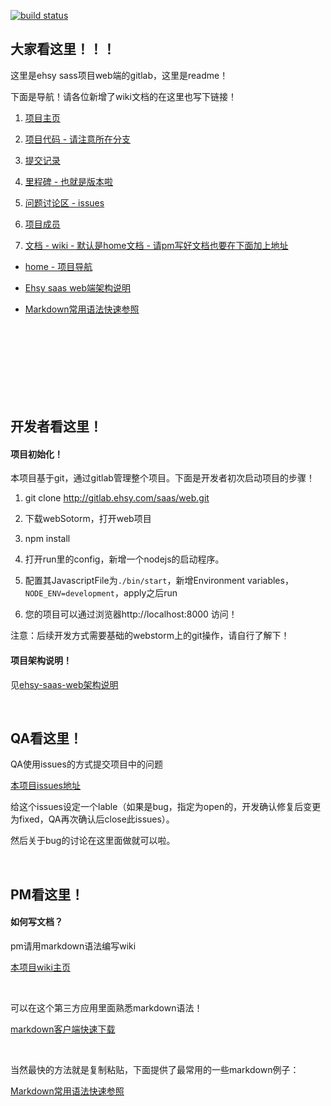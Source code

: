 [![build status](http://gitlab.ehsy.com/saas/web/badges/master/build.svg)](http://gitlab.ehsy.com/saas/web/commits/master)

## 大家看这里！！！

这里是ehsy sass项目web端的gitlab，这里是readme！

下面是导航！请各位新增了wiki文档的在这里也写下链接！

1. [项目主页](http://gitlab.ehsy.com/saas/web)

2. [项目代码 - 请注意所在分支](http://gitlab.ehsy.com/saas/web/tree/master)

3. [提交记录](http://gitlab.ehsy.com/saas/web/commits/master)

4. [里程碑 - 也就是版本啦 ](http://gitlab.ehsy.com/saas/web/milestones)

5. [ 问题讨论区 - issues ](http://gitlab.ehsy.com/saas/web/issues)

6. [ 项目成员 ](http://gitlab.ehsy.com/saas/web/project_members)

7. [ 文档 - wiki - 默认是home文档 - 请pm写好文档也要在下面加上地址 ](http://gitlab.ehsy.com/saas/web/wikis/home)

* [home - 项目导航](http://gitlab.ehsy.com/saas/web/wikis/home)
    
* [Ehsy saas web端架构说明 ](http://gitlab.ehsy.com/saas/web/wikis/ehsy-saas-web%E7%AB%AF%E6%9E%B6%E6%9E%84%E8%AF%B4%E6%98%8E) 

* [Markdown常用语法快速参照](http://gitlab.ehsy.com/saas/web/wikis/markdown%E5%B8%B8%E7%94%A8%E8%AF%AD%E6%B3%95%E5%BF%AB%E9%80%9F%E5%8F%82%E7%85%A7)

<br/>
<br/>
<br/>
<br/>
<br/>
<br/>
<br/>

## 开发者看这里！

#### 项目初始化！

本项目基于git，通过gitlab管理整个项目。下面是开发者初次启动项目的步骤！

1. git clone http://gitlab.ehsy.com/saas/web.git

2. 下载webSotorm，打开web项目

3. npm install

4. 打开run里的config，新增一个nodejs的启动程序。

5. 配置其JavascriptFile为`./bin/start`，新增Environment variables，`NODE_ENV=development`，apply之后run

6. 您的项目可以通过浏览器http://localhost:8000 访问！

注意：后续开发方式需要基础的webstorm上的git操作，请自行了解下！

#### 项目架构说明！

见[ehsy-saas-web架构说明](http://gitlab.ehsy.com/saas/web/wikis/ehsy-saas-web%E7%AB%AF%E6%9E%B6%E6%9E%84%E8%AF%B4%E6%98%8E)

<br/>

## QA看这里！

QA使用issues的方式提交项目中的问题

[本项目issues地址](http://gitlab.ehsy.com/saas/web/issues)

给这个issues设定一个lable（如果是bug，指定为open的，开发确认修复后变更为fixed，QA再次确认后close此issues）。

然后关于bug的讨论在这里面做就可以啦。

<br/>

## PM看这里！

#### 如何写文档？

pm请用markdown语法编写wiki

[本项目wiki主页](http://gitlab.ehsy.com/saas/web/wikis/home)

<br/>

可以在这个第三方应用里面熟悉markdown语法！

[markdown客户端快速下载](https://www.zybuluo.com/cmd/)

<br/>

当然最快的方法就是复制粘贴，下面提供了最常用的一些markdown例子：

[Markdown常用语法快速参照](http://gitlab.ehsy.com/saas/web/wikis/markdown%E5%B8%B8%E7%94%A8%E8%AF%AD%E6%B3%95%E5%BF%AB%E9%80%9F%E5%8F%82%E7%85%A7)

<br/>
<br/>
<br/>
<br/>
<br/>
